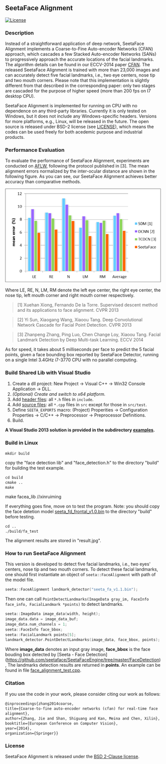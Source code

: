 ## SeetaFace Alignment

[![License](https://img.shields.io/badge/license-BSD-blue.svg)](../LICENSE)

### Description
Instead of a straightforward application of deep network, SeetaFace Alignment implements a Coarse-to-Fine Auto-encoder
Networks (CFAN) approach, which cascades a few Stacked Auto-encoder Networks (SANs) to progressively approach the accurate locations of the facial landmarks. The algorithm details can be found in our ECCV-2014 paper [CFAN](#citation). The released SeetaFace Alignment is trained with more than 23,000 images and can accurately detect five facial landmarks, i.e., two eye centers, nose tip and two mouth corners. Please note that this implementation is slightly different from that described in the corresponding paper: only two stages are cascaded for the purpose of higher speed (more than 200 fps on I7 desktop CPU). 

SeetaFace Alignment is implemented for running on CPU with no dependence on any third-party libraries. Currently it is only tested on Windows, but it does not include any Windows-specific headers. Versions for more platforms, e.g., Linux, will be released in the future. The open source is released under BSD-2 license (see [LICENSE](../LICENSE)), which means the codes can be used freely for both acedemic purpose and industrial products.

### Performance Evaluation

To evaluate the performance of SeetaFace Alignment, experiments are conducted on [AFLW](http://lrs.icg.tugraz.at/research/aflw/), following the protocol published in [3]. The mean alignment errors normalized by the inter-ocular distance are shown in the following figure. As you can see, our SeetaFace Alignment achieves better accuracy than comparative methods.

![aflw_nrmse](./doc/aflw_nrmse.png)

Where LE, RE, N, LM, RM denote the left eye center, the right eye center, the nose tip, left mouth corner and right mouth corner respectively.

> [1] Xuehan Xiong, Fernando De la Torre. Supervised descent method and its applications to face alignment. CVPR 2013

> [2] Yi Sun, Xiaogang Wang, Xiaoou Tang. Deep Convolutional Network Cascade for Facial Point Detection. CVPR 2013

> [3] Zhanpeng Zhang, Ping Luo, Chen Change Loy, Xiaoou Tang. Facial Landmark Detection by Deep Multi-task Learning. ECCV 2014

As for speed, it takes about 5 milliseconds per face to predict the 5 facial points, given a face bounding box reported by SeetaFace Detector, running on a single Intel 3.4GHz i7-3770 CPU with no parallel computing.

### Build Shared Lib with Visual Studio

1. Create a dll project: New Project -> Visual C++ -> Win32 Console Application -> DLL.
2. *(Optional) Create and switch to x64 platform.*
3. Add [header files](./include): all `*.h` files in `include`.
4. Add [source files](./src): all `*.cpp` files in `src` except for those in `src/test`.
5. Define `SEETA_EXPORTS` macro: (Project) Properities -> Configuration Properties -> C/C++ -> Preprocessor -> Preprocessor Definitions.
6. Build.

**A Visual Studio 2013 solution is provided in the subdirectory [examples](./examples).**

### Build in Linux

``` 
mkdir build
``` 
copy the "face detection lib" and "face_detection.h" to the directory "build" for building the test example.

```
cd build
cmake ..
make
``` 
make facea_lib  //xinruiming

If everything goes fine, move on to test the program. Note: you should copy the face detetion model [seeta_fd_frontal_v1.0.bin](../FaceDetection/model/seeta_fd_frontal_v1.0.bin) to the directory "build" before testing.

```
cd ..
./build/fa_test
``` 
The alignment results are stored in "result.jpg".

### How to run SeetaFace Alignment

This version is developed to detect five facial landmarks, i.e., two eyes' centers, nose tip and two mouth corners.
To detect these facial landmarks, one should first instantiate an object of `seeta::FaceAlignment` with path of the model file.

```c++
seeta::FaceAlignment landmark_detector("seeta_fa_v1.1.bin");
```

Then one can call `PointDetectLandmarks(ImageData gray_im, FaceInfo face_info, FacialLandmark *points)` to detect landmarks.

```c++
seeta::ImageData image_data(width, height);
image_data.data = image_data_buf;
image_data.num_channels = 1;
seeta::FaceInfo face_bbox;
seeta::FacialLandmark points[5];
landmark_detector.PointDetectLandmarks(image_data, face_bbox, points);
```

Where **image_data** denotes an input gray image, **face_bbox** is the face bouding box detected by [Seeta - Face Detection] (https://github.com/seetaface/SeetaFaceEngine/tree/master/FaceDetection),
The landmarks detection results are returned in **points**. An example can be found in file [face_alignment_test.cpp](./src/test/face_alignment_test.cpp).

### Citation

If you use the code in your work, please consider citing our work as follows:

    @inproceedings{zhang2014coarse,
    title={Coarse-to-fine auto-encoder networks (cfan) for real-time face alignment},
    author={Zhang, Jie and Shan, Shiguang and Kan, Meina and Chen, Xilin},
    booktitle={European Conference on Computer Vision},
    year={2014},
    organization={Springer}}

### License

SeetaFace Alignment is released under the [BSD 2-Clause license](../LICENSE).